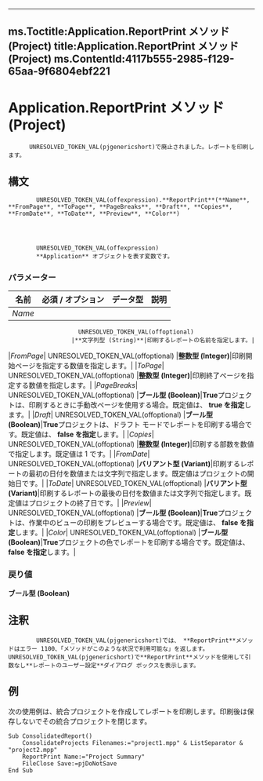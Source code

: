 

---
ms.Toctitle:Application.ReportPrint メソッド (Project)
title:Application.ReportPrint メソッド (Project)
ms.ContentId:4117b555-2985-f129-65aa-9f6804ebf221
---
# Application.ReportPrint メソッド (Project)





          UNRESOLVED_TOKEN_VAL(pjgenericshort)で廃止されました。レポートを印刷します。

## 構文

            UNRESOLVED_TOKEN_VAL(offexpression).**ReportPrint**(**Name**, **FromPage**, **ToPage**, **PageBreaks**, **Draft**, **Copies**, **FromDate**, **ToDate**, **Preview**, **Color**)




            UNRESOLVED_TOKEN_VAL(offexpression)
            **Application** オブジェクトを表す変数です。

### パラメーター

|**名前**|**必須 / オプション**|**データ型**|**説明**|
|---|---|---|---|
|*Name*|
                        UNRESOLVED_TOKEN_VAL(offoptional)
                      |**文字列型 (String)**|印刷するレポートの名前を指定します。|
|*FromPage*|
                        UNRESOLVED_TOKEN_VAL(offoptional)
                      |**整数型 (Integer)**|印刷開始ページを指定する数値を指定します。|
|*ToPage*|
                        UNRESOLVED_TOKEN_VAL(offoptional)
                      |**整数型 (Integer)**|印刷終了ページを指定する数値を指定します。|
|*PageBreaks*|
                        UNRESOLVED_TOKEN_VAL(offoptional)
                      |**ブール型 (Boolean)**|**True**プロジェクトは、印刷するときに手動改ページを使用する場合。既定値は、 **true を指定**します。|
|*Draft*|
                        UNRESOLVED_TOKEN_VAL(offoptional)
                      |**ブール型 (Boolean)**|**True**プロジェクトは、ドラフト モードでレポートを印刷する場合です。既定値は、 **false を指定**します。|
|*Copies*|
                        UNRESOLVED_TOKEN_VAL(offoptional)
                      |**整数型 (Integer)**|印刷する部数を数値で指定します。既定値は 1 です。|
|*FromDate*|
                        UNRESOLVED_TOKEN_VAL(offoptional)
                      |**バリアント型 (Variant)**|印刷するレポートの最初の日付を数値または文字列で指定します。既定値はプロジェクトの開始日です。|
|*ToDate*|
                        UNRESOLVED_TOKEN_VAL(offoptional)
                      |**バリアント型 (Variant)**|印刷するレポートの最後の日付を数値または文字列で指定します。既定値はプロジェクトの終了日です。|
|*Preview*|
                        UNRESOLVED_TOKEN_VAL(offoptional)
                      |**ブール型 (Boolean)**|**True**プロジェクトは、作業中のビューの印刷をプレビューする場合です。既定値は、 **false を指定**します。|
|*Color*|
                        UNRESOLVED_TOKEN_VAL(offoptional)
                      |**ブール型 (Boolean)**|**True**プロジェクトの色でレポートを印刷する場合です。既定値は、 **false を指定**します。|



### 戻り値
**ブール型 (Boolean)**





## 注釈

            UNRESOLVED_TOKEN_VAL(pjgenericshort)では、 **ReportPrint**メソッドはエラー 1100、「メソッドがこのような状況で利用可能な」を返します。UNRESOLVED_TOKEN_VAL(pjgenericshort)で**ReportPrint**メソッドを使用して引数なし**レポートのユーザー設定**ダイアログ ボックスを表示します。



## 例
次の使用例は、統合プロジェクトを作成してレポートを印刷します。印刷後は保存しないでその統合プロジェクトを閉じます。

```vba
Sub ConsolidatedReport() 
    ConsolidateProjects Filenames:="project1.mpp" & ListSeparator & "project2.mpp" 
    ReportPrint Name:="Project Summary" 
    FileClose Save:=pjDoNotSave 
End Sub
```





